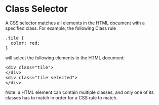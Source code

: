 # Class Selector

A CSS selector matches all elements in the HTML document with a
specified class. For example, the following Class rule

<pre>
<span class="highlight">.tile</span> {
  color: red;
}
</pre>

will select the following elements in the HTML document:

<pre>
&lt;div <span class="highlight">class=&quot;tile&quot;</span>&gt;
&lt;/div&gt;
&lt;div <span class="highlight">class=&quot;tile</span> selected&quot;&gt;
&lt;/div&gt;
</pre>

Note: a HTML element can contain multiple classes, and only one of its classes has to match in order for a CSS rule to match.
